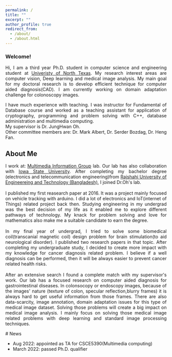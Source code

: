 ```yaml
---
permalink: /
title: ""
excerpt: ""
author_profile: true
redirect_from: 
  - /about/
  - /about.html
---
```

### Welcome!
<p align="justify">
Hi, I am a third year Ph.D. student in computer science and engineering student at <a href="https://www.unt.edu" target="_blank"> Univeristy of North Texas</a>. My research interest areas are computer vision, Deep learning and medical image analysis. My main goal for my doctoral research is to develop efficient technique for computer aided diagnosis(CAD). I am currently working on domain adaptation challenge for colonoscopy images.
</p>
<p align="justify">
I have much experience with teaching. I was instructor for Fundamental of Database course and worked as a teaching assistant for application of cryptography, programming and problem solving with C++, database administration and multimedia computing.
<br>My supervisor is Dr. JungHwan Oh.
<br> Other committee members are:
Dr. Mark Albert, Dr. Serder Bozdag, Dr. Heng Fan.
</p>

## About Me
<p align="justify">
I work at: <a href="http://www.cse.unt.edu/~jhoh/" target="_blank">Multimedia Information Group</a> lab.
Our lab has also collaboration with <a href="https://www.cs.iastate.edu//" target="_blank">Iowa State University</a>.
After completing my bachelor degree (electronics and telecommunication engineering)from <a href="https://www.ruet.ac.bd/" target="_blank"> Rajshahi University of Engineereing and Technology (Bangladesh)</a>, I joined Dr.Oh's lab.
<br>
<br>
I published my first reasearch paper at 2016. It was a project mainly focused on vehicle tracking with arduino. I did a lot of electronics and IoT(internet of Things) related project back then. Studying engineering in my undergrad was the best decision of my life  as it enabled me to explore different pathways of technology. My knack for problem solving and love for mathematics also make me a suitable candidate to earn the degree. 
<br>
<br>
In my final year of undergrad, I tried to solve some biomedical coil(transcanial magnetic coil) design problem for brain stimulation(to aid neurological disorder). I published two  research papers in that topic. After completing my undergraduate study, I decided to create more impact with my knowledge for cancer diagnosis related problem. I believe if a well diagnosis can be performed, then it will be always easier to prevent cancer related health risks.
<br>
<br>
After an extensive search I found a complete match with my supervisor's work. Our lab has a focused research on computer aided diagnosis for gastrointestinal diseases. In colonsocopy or endoscopy images, because of the images' nature (texture of colon, specular reflection,blurry frames) it is always hard to get useful information from those frames. There are also data-scarcity, image annotation, domain adaptation issues for this type of medical image dataset. Solving those problems will create a big impact on medical image analysis. I mainly focus on solving those medical image related problems with deep learning and standard image processing techniques.
</p>
# News 

- Aug 2022: appointed as TA for CSCE5390(Multimedia computing)
- March 2022: passed Ph.D. qualifier
